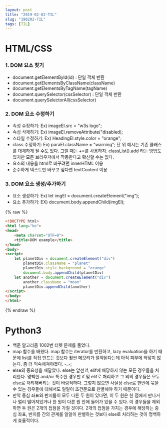 ```yaml
---
layout: post
title: "2019-02-02-TIL"
slug: "190202-TIL"
tags: [TIL]
---
```


# HTML/CSS

### 1. DOM 요소 찾기 

* document.getElementById(id) : 단일 객체 반환
* document.getElementsByClassName(className)
* document.getElementsByTagName(tagName)
* document.querySelector(cssSelector) : 단일 객체 반환
* document.querySelectorAll(cssSelector)


### 2. DOM 요소 수정하기

* 속성 수정하기: Ex) imageEl.src = "w3s logo";
* 속성 삭제하기: Ex) imageEl.removeAttribute("disabled);
* 스타일 수정하기: Ex) HeadingEl.style.color = "orange";
* class 수정하기: Ex) paraEl.className = "warning";
단 위 예시는 기존 클래스를 대체하게 될 수도 있다. 그럴 때는 +=를 사용하자.
classList().add 라는 방법도 있지만 모든 브라우저에서 작동한다고 확신할 수는 없다.
* 요소의 내용을 html로 바꾸려면 innerHTML 이용
* 순수하게 텍스트만 바꾸고 싶다면 textContent 이용


### 3. DOM 요소 생성/추가하기

* 요소 생성하기: Ex) let imgEl = document.createElement("img");
* 요소 추가하기: EX) document.body.appendChild(imgEl);

{% raw %}
```html
<!DOCTYPE html>
<html lang="ko">
<head>
    <meta charset="UTF=8">
    <title>DOM example</title>
</head>
<body>
<script>
    let planetDiv = document.createElement("div")
        planetDiv.className = "planet"
        planetDiv.style.background = "orange"
        document.body.appendChild(planetDiv)
    let another = document.createElement("div")
        another.className = "moon"
        planetDiv.appendChild(another)
</script>
</body>
</html>
```
{% endraw %}

# Python3

* 백준 알고리즘 1002번 터렛 문제를 풀었다. 
* map 함수를 배웠다. map 함수는 iterator를 반환하고, lazy evaluation을 하기 때문에 list를 직접 만드는 것보다 훨씬 메모리가 절약된다는데 아직 피부에 와닿지 않는다. 좀 더 익숙해져야겠다. -_-;
* else의 중요성을 깨달았다. else는 앞선 if, elif에 해당하지 않는 모든 경우들을 처리한다. 명백한 and/or 특수한 경우만 if 및 elif로 처리하고 그 외의 경우들은 모두 else로 처리해버리는 것이 바람직하다. 그렇지 않으면 사실상 else로 한번에 묶을 수 있는 경우들에 대해서도 일일이 조건문으로 판별해야 하기 때문이다. 
* 만약 중심 좌표와 반지름이 모두 다른 두 원이 있다면, 이 두 원은 한 점에서 만나거나 멀리 떨어져있거나 한 원이 다른 원 안에 들어가 있을 수 있다. 이 경우들을 제외하면 두 원은 2개의 접점을 가질 것이다. 2개의 접점을 가지는 경우에 해당하는 중심 좌표, 반지름 간의 관계를 일일이 판별하는 것보다 else로 처리하는 것이 명백하게 효율적이다. 